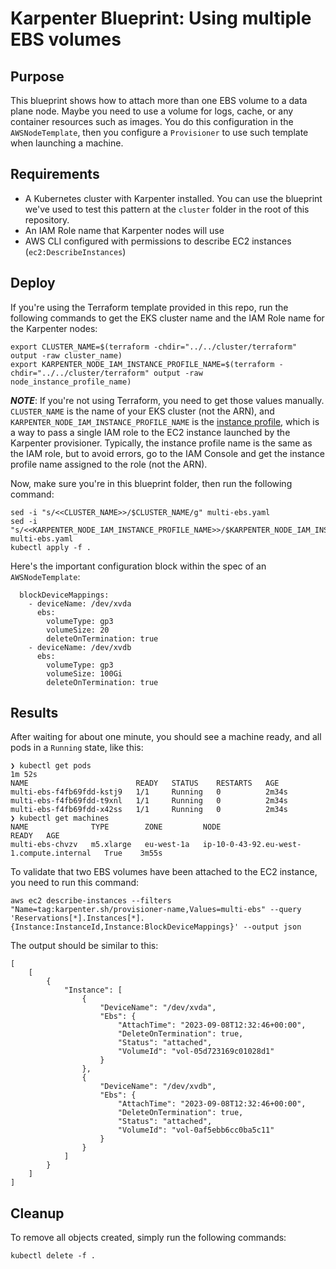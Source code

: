 # Karpenter Blueprint: Using multiple EBS volumes

## Purpose
This blueprint shows how to attach more than one EBS volume to a data plane node. Maybe you need to use a volume for logs, cache, or any container resources such as images. You do this configuration in the `AWSNodeTemplate`, then you configure a `Provisioner` to use such template when launching a machine. 

## Requirements

* A Kubernetes cluster with Karpenter installed. You can use the blueprint we've used to test this pattern at the `cluster` folder in the root of this repository.
* An IAM Role name that Karpenter nodes will use
* AWS CLI configured with permissions to describe EC2 instances (`ec2:DescribeInstances`)

## Deploy

If you're using the Terraform template provided in this repo, run the following commands to get the EKS cluster name and the IAM Role name for the Karpenter nodes:

```
export CLUSTER_NAME=$(terraform -chdir="../../cluster/terraform" output -raw cluster_name)
export KARPENTER_NODE_IAM_INSTANCE_PROFILE_NAME=$(terraform -chdir="../../cluster/terraform" output -raw node_instance_profile_name)
```

***NOTE***: If you're not using Terraform, you need to get those values manually. `CLUSTER_NAME` is the name of your EKS cluster (not the ARN), and `KARPENTER_NODE_IAM_INSTANCE_PROFILE_NAME` is the [instance profile](https://docs.aws.amazon.com/IAM/latest/UserGuide/id_roles_use_switch-role-ec2_instance-profiles.html#instance-profiles-manage-console), which is a way to pass a single IAM role to the EC2 instance launched by the Karpenter provisioner. Typically, the instance profile name is the same as the IAM role, but to avoid errors, go to the IAM Console and get the instance profile name assigned to the role (not the ARN).

Now, make sure you're in this blueprint folder, then run the following command:

```
sed -i "s/<<CLUSTER_NAME>>/$CLUSTER_NAME/g" multi-ebs.yaml
sed -i "s/<<KARPENTER_NODE_IAM_INSTANCE_PROFILE_NAME>>/$KARPENTER_NODE_IAM_INSTANCE_PROFILE_NAME/g" multi-ebs.yaml
kubectl apply -f .
```

Here's the important configuration block within the spec of an `AWSNodeTemplate`: 

```
  blockDeviceMappings:
    - deviceName: /dev/xvda
      ebs:
        volumeType: gp3
        volumeSize: 20
        deleteOnTermination: true
    - deviceName: /dev/xvdb
      ebs:
        volumeType: gp3
        volumeSize: 100Gi
        deleteOnTermination: true
```

## Results
After waiting for about one minute, you should see a machine ready, and all pods in a `Running` state, like this:

```
❯ kubectl get pods                                                                                                             1m 52s
NAME                        READY   STATUS    RESTARTS   AGE
multi-ebs-f4fb69fdd-kstj9   1/1     Running   0          2m34s
multi-ebs-f4fb69fdd-t9xnl   1/1     Running   0          2m34s
multi-ebs-f4fb69fdd-x42ss   1/1     Running   0          2m34s
❯ kubectl get machines
NAME              TYPE        ZONE         NODE                                       READY   AGE
multi-ebs-chvzv   m5.xlarge   eu-west-1a   ip-10-0-43-92.eu-west-1.compute.internal   True    3m55s
```

To validate that two EBS volumes have been attached to the EC2 instance, you need to run this command:

```
aws ec2 describe-instances --filters "Name=tag:karpenter.sh/provisioner-name,Values=multi-ebs" --query 'Reservations[*].Instances[*].{Instance:InstanceId,Instance:BlockDeviceMappings}' --output json
```

The output should be similar to this:

```
[
    [
        {
            "Instance": [
                {
                    "DeviceName": "/dev/xvda",
                    "Ebs": {
                        "AttachTime": "2023-09-08T12:32:46+00:00",
                        "DeleteOnTermination": true,
                        "Status": "attached",
                        "VolumeId": "vol-05d723169c01028d1"
                    }
                },
                {
                    "DeviceName": "/dev/xvdb",
                    "Ebs": {
                        "AttachTime": "2023-09-08T12:32:46+00:00",
                        "DeleteOnTermination": true,
                        "Status": "attached",
                        "VolumeId": "vol-0af5ebb6cc0ba5c11"
                    }
                }
            ]
        }
    ]
]
```

## Cleanup
To remove all objects created, simply run the following commands:

```
kubectl delete -f .
```